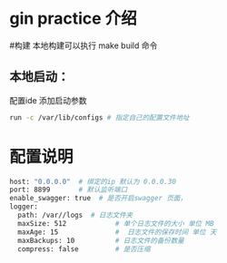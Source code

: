 # gin practice 介绍
   
#构建
本地构建可以执行 make build 命令

## 本地启动：
配置ide 添加启动参数
```bash
run -c /var/lib/configs # 指定自己的配置文件地址
```

# 配置说明
```bash
host: "0.0.0.0"  # 绑定的ip 默认为 0.0.0.30
port: 8899       # 默认监听端口
enable_swagger: true  # 是否开启swagger 页面，
logger:
  path: /var//logs  # 日志文件夹
  maxSize: 512            # 单个日志文件的大小 单位 MB
  maxAge: 15              #  日志文件的保存时间 单位 天
  maxBackups: 10          # 日志文件的备份数量
  compress: false         # 是否压缩
```